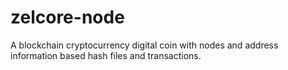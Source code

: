 # zelcore-node
A blockchain cryptocurrency digital coin with nodes and address information based hash files and transactions.
